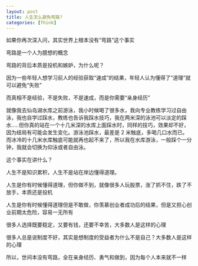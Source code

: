 ```yaml
---
layout: post
title: 人生怎么避免弯路?
categories: [Think]
---
```


如果你再次深入问，其实世界上根本没有“弯路”这个事实

弯路是一个人为臆想的概念

弯路的背后本质是投机和嫉妒，为什么呢？

因为一些年轻人想学习前人的经验获取“速成”的结果，年轻人认为懂得了“道理”就可以避免“失败”

而真相不是经验，不是失败，不是速成，而是你需要“亲身经历”

就像我去仙岛湖水库之前游泳，我小时候喝了很多水，我向专业教练学习过自由泳，我也自学过踩水，教练也告诉我踩水技巧，我在两米深的泳池可以淡定的踩水.....但你真的站在一个十几米深的水库上面踩水时，同样的技巧，效果却不好，因为结局有可能会发生变化。游泳池踩水，最差是 2 米触底，多喝几口水而已。而冰冷的十几米水库触底可能就再也起不来了，所以我在水库游泳，一般踩个一分钟，我就会切换为仰泳或者自由泳。

这个事实在讲什么？

人生不是知识累积，人生不是站在岸边懂得道理。

人生是你有时候懂得道理，但你做不到，就像很多人玩股票，涨了抓不住，跌了不放手，本质还是投机

人生是你有时候懂得道理但是不敢做，你羡慕创业者成功后的结果，但是又担心创业前期太危险，容易一无所有

很多人选择既要稳定，又要有钱，还要不幸苦，大多数人是这样的心理

很多人总是说制度不好，其实是想制度的受益者为什么不是自己？大多数人是这样的心理

所以，世间本没有弯路，全在亲身经历、勇气和做到，因为每个人本来就不一样


